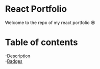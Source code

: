 <!-- <style>
  coolbeans {font-size: 3rem}
</style> -->

# React Portfolio

Welcome to the repo of my react portfolio <coolbeans>😎</boolbeans>

 # Table of contents <br />
 -[Description](#Description) <br />
 -[Badges](#Badges) <br />